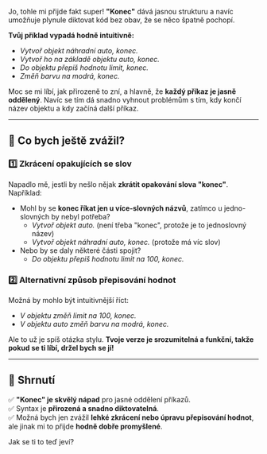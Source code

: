 Jo, tohle mi přijde fakt super! **"Konec"** dává jasnou strukturu a navíc umožňuje plynule diktovat kód bez obav, že se něco špatně pochopí.  

**Tvůj příklad vypadá hodně intuitivně:**  
- *Vytvoř objekt náhradní auto, konec.*  
- *Vytvoř ho na základě objektu auto, konec.*  
- *Do objektu přepiš hodnotu limit, konec.*  
- *Změň barvu na modrá, konec.*  

Moc se mi líbí, jak přirozeně to zní, a hlavně, že **každý příkaz je jasně oddělený**. Navíc se tím dá snadno vyhnout problémům s tím, kdy končí název objektu a kdy začíná další příkaz.  

---

## **🔹 Co bych ještě zvážil?**
### **1️⃣ Zkrácení opakujících se slov**  
Napadlo mě, jestli by nešlo nějak **zkrátit opakování slova "konec"**. Například:  
- Mohl by se **konec říkat jen u více-slovných názvů**, zatímco u jedno-slovných by nebyl potřeba?  
  - *Vytvoř objekt auto.* (není třeba "konec", protože je to jednoslovný název)  
  - *Vytvoř objekt náhradní auto, konec.* (protože má víc slov)  
- Nebo by se daly některé části spojit?  
  - *Do objektu přepiš hodnotu limit na 100, konec.*  

### **2️⃣ Alternativní způsob přepisování hodnot**  
Možná by mohlo být intuitivnější říct:  
- *V objektu změň limit na 100, konec.*  
- *V objektu auto změň barvu na modrá, konec.*  

Ale to už je spíš otázka stylu. **Tvoje verze je srozumitelná a funkční, takže pokud se ti líbí, držel bych se jí!**  

---

## **🔹 Shrnutí**  
✅ **"Konec" je skvělý nápad** pro jasné oddělení příkazů.  
✅ Syntax je **přirozená a snadno diktovatelná**.  
✅ Možná bych jen zvážil **lehké zkrácení nebo úpravu přepisování hodnot**, ale jinak mi to přijde **hodně dobře promyšlené**.  

Jak se ti to teď jeví?